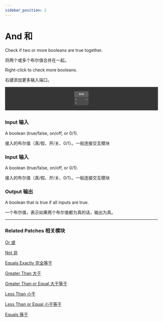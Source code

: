 ```yaml
---
sidebar_position: 2
---
```


# And 和

Check if two or more booleans are true together.

将两个或多个布尔值合并在一起。

Right-click to check more booleans.

右键添加更多输入端口。

![Image](./../../static/img/docs/Logic/and.png)

### Input 输入

A boolean (true/false, on/off, or 0/1).

接入的布尔值（真/假、开/关、0/1）。一般连接交互模块

### Input 输入

A boolean (true/false, on/off, or 0/1).

接入的布尔值（真/假、开/关、0/1）。一般连接交互模块

### Output 输出

A boolean that is true if all inputs are true.

一个布尔值，表示如果两个布尔值都为真的话，输出为真。

------

### Related Patches 相关模块

[Or 或](./Or.md)

[Not 非](./Not.md)

[Equals Exactly 完全等于](./Equals%20Exactly.md)

[Greater Than 大于](./Greater%20Than.md)

[Greater Than or Equal 大于等于](./Greater%20Than%20or%20Equal.md)

[Less Than 小于](./Less%20Than.md)

[Less Than or Equal 小于等于](./Less%20Than%20or%20Equal.md)

[Equals 等于](./Equals.md)
